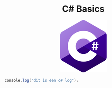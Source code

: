 <div align="center">

# C# Basics

![test](../../Assets/Img/logos/cSharp.png ":no-zoom")
</div>

``` csharp
console.log("dit is een c# log");
```